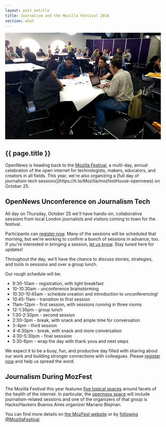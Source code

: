 ```yaml
---
layout: post_notitle
title: Journalism and the Mozilla Festival 2018
section: what
---
```

<img src="/media/img/mozfest2015_01.jpg" class="topline">

<h2>{{ page.title }}</h2>
<p class="bodybig"> OpenNews is heading back to the <a href="https://mozillafestival.org/">Mozilla Festival</a>, a multi-day, annual celebration of the open internet for technologists, makers, educators, and creators in all fields. This year, we're also organizing a [full day of journalism-tech sessions](https://ti.to/Mozilla/mozfestHouse-opennews) on October 25.

## OpenNews Unconference on Journalism Tech
All day on Thursday, October 25 we'll have hands-on, collaborative sessions from local London journalists and visitors coming to town for the festival.

Participants can [register now](https://ti.to/Mozilla/mozfestHouse-opennews). Many of the sessions will be scheduled that morning, but we're working to confirm a bunch of sessions in advance, too. If you're interested in bringing a session, [let us know](mailto:erika@opennews.org). Stay tuned here for updates!

Throughout the day, we'll have the chance to discuss stories, strategies, and tools in sessions and over a group lunch.

Our rough schedule will be:

* 9:30-10am - registration, with light breakfast
* 10-10:30am - unconference brainstorming
* 10:30-10:45am - schedule creation and introduction to unconferencing!
* 10:45-11am - transition to first session
* 11am-12pm - first session, with sessions running in three rooms
* 12-1:30pm - group lunch 
* 1:30-2:30pm - second session
* 2:30-3pm - break, with snack and ample time for conversation
* 3-4pm - third session
* 4-4:30pm - break, with snack and more conversation
* 4:30-5:30pm - final sesssion
* 5:30-6pm - wrap the day with thank yous and next steps 

We expect it to be a busy, fun, and productive day filled with sharing about our work and building stronger connections with colleagues. Please [register now](https://ti.to/Mozilla/mozfestHouse-opennews) and help us spread the word.

## Journalism During MozFest
The Mozilla Festival this year features [five topical spaces](https://mozillafestival.org/spaces) around facets of the health of the internet. In particular, the [openness space](https://mozillafestival.org/spaces#Openness) will include journalism-related sessions and one of the organizers of that group is Hacks/Hackers Buenos Aires organizer Mariano Blejman.

You can find more details on [the MozFest website](https://mozillafestival.org) or by [following @MozillaFestival](https://twitter.com/mozillafestival).
